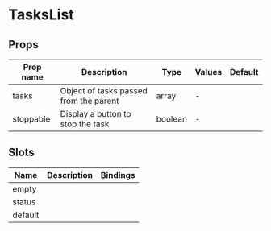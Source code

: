 # TasksList

## Props

| Prop name | Description                            | Type    | Values | Default |
| --------- | -------------------------------------- | ------- | ------ | ------- |
| tasks     | Object of tasks passed from the parent | array   | -      |         |
| stoppable | Display a button to stop the task      | boolean | -      |         |

## Slots

| Name    | Description | Bindings |
| ------- | ----------- | -------- |
| empty   |             |          |
| status  |             |          |
| default |             |          |

